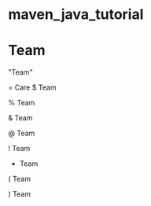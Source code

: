 # maven_java_tutorial

# Team

"Team"

= Care
 $ Team
 
 % Team 
 
 & Team
 
 @ Team
 
 ! Team
 
 * Team
 
 ( Team
 
 ) Team
